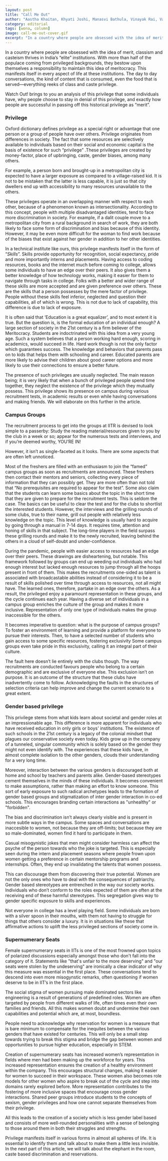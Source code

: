 ```yaml
---
layout: post
title: "Call Me Out"
author: "Aastha Khaitan, Khyati Joshi, Manasvi Bathula, Vinayak Rai, Vansh, Pritika"
category: editorial
tags: [wona, column]
image: call-me-out-cover.gif
excerpt: "In a country where people are obsessed with the idea of merit, classism and casteism thrives in India’s “elite” institutions. With more than half of the populace coming from privileged backgrounds, they bestow upon themselves a responsibility to maintain this idea of meritocracy."
---
```


In a country where people are obsessed with the idea of merit, classism and casteism thrives in India’s “elite” institutions. With more than half of the populace coming from privileged backgrounds, they bestow upon themselves a responsibility to maintain this idea of meritocracy. This manifests itself in every aspect of life at these institutions. The day to day conversations, the kind of content that is consumed, even the food that is served—everything reeks of class and caste privilege.

Watch Out! brings to you an analysis of this privilege that some individuals have, why people choose to stay in denial of this privilege, and exactly how people are successful in passing off this historical privilege as “merit”.

### Privilege

Oxford dictionary defines privilege as a special right or advantage that one person or a group of people have over others. Privilege originates from differences in society. The fact that some resources are selectively available to individuals based on their social and economic capital is the basis of existence for such “privilege” .These privileges are created by money-factor, place of upbringing, caste, gender biases, among many others.

For example, a person born and brought-up in a metropolitan city is expected to have a larger exposure as compared to a village-raised kid. It is not to be mistaken that the latter is less capable, it is just so that city dwellers end up with accessibility to many resources unavailable to the others.

These privileges operate in an overlapping manner with respect to each other, because of a phenomenon known as intersectionality. According to this concept, people with multiple disadvantaged identities, tend to face more discrimination in society. For example, if a dalit couple move to a metropolitan city from a rural background in search of work, they are both likely to face some form of discrimination and bias because of this identity. However, it may be even more difficult for the woman to find work because of the biases that exist against her gender in addition to her other identities.

In a technical institute like ours, this privilege manifests itself in the form of “_Skills_”. Skills provide opportunity for recognition, social expectancy, pride and more importantly interns and placements. Having access to coding resources, books and the internet much before coming to college, allows some individuals to have an edge over their peers. It also gives them a better knowledge of how technology works, making it easier for them to navigate through tasks in college. Folks with a better and wider range of these skills are more accepted and are given preference over others. These are the skills that a person possesses by the mere factor of privilege. People without these skills feel inferior, neglected and question their capabilities, all of which is wrong. This is not due to lack of capability, this difference is due to lack of exposure.

It is often said that ‘Education is a great equalizer’, and to most extent it is true. But the question is, is the formal education of an individual enough?  A large section of society in the 21st century is a firm believer of the Meritocracy. Students are indoctrinated with this idea from a very young age. Such a system believes that a person working hard enough, scoring in academics, would succeed in life. Hard work though is not the only factor which guarantees success. The knowledge and behaviors that parents pass on to kids that helps them with schooling and career. Educated parents are more likely to advise their children about good career options and more likely to use their connections to ensure a better future.

The presence of such privileges are usually neglected. The main reason being; it is very likely that when a bunch of privileged people spend time together, they neglect the existence of the privilege which they mutually possess. This privilege shows its presence on campus during various recruitment tests, in academic results or even while having conversations and making friends. We will elaborate on this further in the article.

### Campus Groups

The recruitment process to get into the groups at IITR is devised to look simple to a passerby: Study the reading material/resources given to you by the club in a week or so; appear for the numerous tests and interviews, and if you’re deemed worthy, YOU’RE IN!

However, it isn’t as single-faceted as it looks. There are some aspects that are often left unnoticed.

Most of the freshers are filled with an enthusiasm to join the “famed” campus groups as soon as recruitments are announced. These freshers then contact their mentors and seniors, collecting every piece of information that they can possibly get. They are more often than not told that “No prerequisites are required to appear for the test”. Some also claim that the students can learn some basics about the topic in the short time that they are given to prepare for the recruitment tests. This is seldom the case. The basics can be useful to clear the test and for the clubs to shortlist the interested students. However, the interviews and the grilling rounds of some clubs, true to their name, grill out people with relatively less knowledge on the topic. This level of knowledge is usually hard to acquire by going through a manual in 7-14 days. It requires time, attention and honing of skills in that subject. The long-time players in the field surpass these grilling rounds and make it to the newly recruited, leaving behind the others in a cloud of self-doubt and under-confidence.

During the pandemic, people with easier access to resources had an edge over their peers. These drawings are disheartening, but notable. This framework followed by groups can end up weeding out individuals who had enough interest but lacked enough resources to jump through all the hoops present in front of them. This makes the recruitments one-sided as talent is associated with broadcastable abilities instead of considering it to be a result of skills polished over time through access to resources, not all might have. The learned ones, therefore, partake in an edge over the others. As a result, the privileged enjoy a paramount representation in these groups, and the cycle continues each year. Having a diverse set of individuals in a campus group enriches the culture of the group and makes it more inclusive. Representation of only one type of individuals makes the group inaccessible for the others.

It becomes imperative to question: what is the purpose of campus groups? To foster an environment of learning and provide a platform for everyone to pursue their interests. Then, to have a selected number of students who gain access to some specific resources, fostering exclusivity Some campus groups even take pride in this exclusivity, calling it an integral part of their culture.

The fault here doesn’t lie entirely with the clubs though. The way recruitments are conducted favours people who belong to a certain demographic and are exclusive of everyone else. This exclusion isn’t on purpose. It is an outcome of the structure that these clubs have inadvertently come to follow. Acknowledging the faults in the structures of selection criteria can help improve and change the current scenario to a great extent.

### Gender based privilege

This privilege stems from what kids learn about societal and gender roles at an impressionable age. This difference is more apparent for individuals who have received education in only girls or boys' institutions. The existence of such schools in the 21st century is a legacy of the colonial mindset that plagues our conservative society even today. Kids grow up in the company of a tunneled, singular community which is solely based on the gender they might not even identify with. The experiences that these kids have, in almost complete isolation to the other genders, clouds their understanding for a very long time.

Moreover, interaction between the various genders is discouraged both at home and school by teachers and parents alike. Gender-based stereotypes cement themselves in the minds of these individuals. It becomes convenient to make assumptions, rather than making an effort to know someone. This sort of early exposure to such radical archetypes leads to the formation of gender based groups and stigmatization of inter gender interaction in co-ed schools. This encourages branding certain interactions as "unhealthy" or "forbidden".

The bias and discrimination isn’t always clearly visible and is present in more subtle ways in the campus. Some spaces and conversations are inaccesible to women, not because they are off-limits; but because they are so male-dominated, women find it hard to participate in them.

Casual misogynistic jokes that men might consider harmless can affect the psyche of the person towards who the joke is targeted. This is especially seen during the intern and placement seasons where people frown upon women getting a preference in certain mentorship programs and internships. Often, they end up invalidating the talents that women possess.

This can discourage them from discovering their true potential. Women are not the only ones who have to deal with the consequences of patriarchy. Gender based stereotypes are entrenched in the way our society works. Individuals who don’t conform to the roles expected of them are often at the receiving end of these harmful stereotypes. This segregation gives way to gender specific exposure to skills and experiences.

Not everyone in college has a level playing field. Some individuals are born with a silver spoon in their mouths, with them not having to struggle for things that others consider a luxury. It is in situations like these that affirmative actions to uplift the less privileged sections of society come in.

### Supernumerary Seats

Female supernumerary seats in IITs is one of the most frowned upon topics of polarized discussions especially amongst those who don't fall into the category of it. Statements like "that's unfair to the more deserving" and "our seats were stolen by the undeserving" are ironically a clear indicator of why this measure was essential in the first place. These conversations tend to descend into even more misogynstic remarks, often questioning if women deserve to be in IIT’s in the first place.

The social stigma of women pursuing male dominated sectors like engineering is a result of generations of predefined roles. Women are often targeted by people from different walks of life, often times even their own families and friends. All this makes women doubt and undermine their own capabilities and potential which are, at most, boundless.

People need to acknowledge why reservation for women is a measure that is bare minimum to compensate for the inequites between the various genders that have existed for centuries. This will only be a small step towards trying to break this stigma and bridge the gap between women and opportunities to pursue higher education, especially in STEM.

Creation of supernumerary seats has increased women’s representation in fields where men had been making up the workforce for years. This increased representation ensures the creation of a healthy environment within the company. This encourages structural changes, making it easier for women to succeed in their workspace. These women also becomes role models for other women who aspire to break out of the cycle and step into domains rarely explored before. More representation contributes to the fostering of more inclusive spaces that encourage cross gender interactions. Shared peer groups introduce students to the concepts of sexism, gender privileges and how one cannot separate themselves from their privilege.

All this leads to the creation of a society which is less gender label based and consists of more well-rounded personalities with a sense of belonging to those around them in both their struggles and strengths.

Privilege manifests itself in various forms in almost all spheres of life. It is essential to identify them and talk about to make them a little less invisible. In the next part of this article, we will talk about the elephant in the room, caste based discrimination and reservations.
